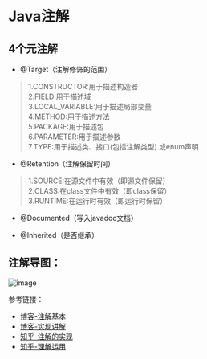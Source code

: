 # Java注解

## 4个元注解

- @Target（注解修饰的范围）
>1.CONSTRUCTOR:用于描述构造器</br>
2.FIELD:用于描述域</br>
3.LOCAL_VARIABLE:用于描述局部变量</br>
4.METHOD:用于描述方法</br>
5.PACKAGE:用于描述包</br>
6.PARAMETER:用于描述参数</br>
7.TYPE:用于描述类、接口(包括注解类型) 或enum声明

- @Retention（注解保留时间）
>1.SOURCE:在源文件中有效（即源文件保留）</br>
2.CLASS:在class文件中有效（即class保留）</br>
3.RUNTIME:在运行时有效（即运行时保留）

- @Documented（写入javadoc文档）

- @Inherited（是否继承）

## 注解导图：
![image](http://images.cnitblog.com/blog/34483/201304/25200814-475cf2f3a8d24e0bb3b4c442a4b44734.jpg)


参考链接：
- [博客-注解基本](https://www.cnblogs.com/peida/archive/2013/04/24/3036689.html)
- [博客-实现讲解](http://www.importnew.com/24051.html)
- [知乎-注解的实现](https://www.zhihu.com/question/24401191)
- [知乎-理解运用](https://www.zhihu.com/question/47449512/answer/106034220)